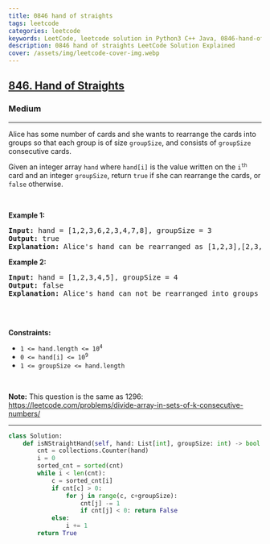 ```yaml
---
title: 0846 hand of straights
tags: leetcode
categories: leetcode
keywords: LeetCode, leetcode solution in Python3 C++ Java, 0846-hand-of-straights solution
description: 0846 hand of straights LeetCode Solution Explained
cover: /assets/img/leetcode-cover-img.webp
---
```





<h2><a href="https://leetcode.com/problems/hand-of-straights/">846. Hand of Straights</a></h2><h3>Medium</h3><hr><div><p>Alice has some number of cards and she wants to rearrange the cards into groups so that each group is of size <code>groupSize</code>, and consists of <code>groupSize</code> consecutive cards.</p>

<p>Given an integer array <code>hand</code> where <code>hand[i]</code> is the value written on the <code>i<sup>th</sup></code> card and an integer <code>groupSize</code>, return <code>true</code> if she can rearrange the cards, or <code>false</code> otherwise.</p>

<p>&nbsp;</p>
<p><strong class="example">Example 1:</strong></p>

<pre><strong>Input:</strong> hand = [1,2,3,6,2,3,4,7,8], groupSize = 3
<strong>Output:</strong> true
<strong>Explanation:</strong> Alice's hand can be rearranged as [1,2,3],[2,3,4],[6,7,8]
</pre>

<p><strong class="example">Example 2:</strong></p>

<pre><strong>Input:</strong> hand = [1,2,3,4,5], groupSize = 4
<strong>Output:</strong> false
<strong>Explanation:</strong> Alice's hand can not be rearranged into groups of 4.

</pre>

<p>&nbsp;</p>
<p><strong>Constraints:</strong></p>

<ul>
	<li><code>1 &lt;= hand.length &lt;= 10<sup>4</sup></code></li>
	<li><code>0 &lt;= hand[i] &lt;= 10<sup>9</sup></code></li>
	<li><code>1 &lt;= groupSize &lt;= hand.length</code></li>
</ul>

<p>&nbsp;</p>
<p><strong>Note:</strong> This question is the same as 1296: <a href="https://leetcode.com/problems/divide-array-in-sets-of-k-consecutive-numbers/" target="_blank">https://leetcode.com/problems/divide-array-in-sets-of-k-consecutive-numbers/</a></p>
</div>

---




```python
class Solution:
    def isNStraightHand(self, hand: List[int], groupSize: int) -> bool:
        cnt = collections.Counter(hand)
        i = 0
        sorted_cnt = sorted(cnt)
        while i < len(cnt):
            c = sorted_cnt[i]
            if cnt[c] > 0:
                for j in range(c, c+groupSize):
                    cnt[j] -= 1
                    if cnt[j] < 0: return False
            else:
                i += 1
        return True
```
